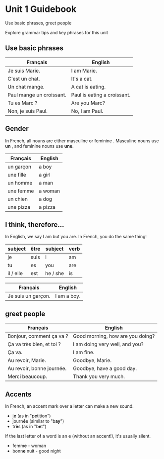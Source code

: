 # Unit 1 Guidebook

Use basic phrases, greet people

Explore grammar tips and key phrases for this unit

## Use basic phrases

| Français                 | English                 |
| ------------------------ | ----------------------- |
| Je suis Marie. | I am Marie. |
| C'est un chat. | It's a cat. |
| Un chat mange. | A cat is eating. |
| Paul mange un croissant. | Paul is eating a croissant. |
| Tu es Marc ? | Are you Marc? |
| Non, je suis Paul. | No, I am Paul. |

## Gender

In French, all nouns are either masculine or feminine . Masculine nouns use **un** , and feminine nouns use **une**.

| Français                 | English                 |
| ------------------------ | ----------------------- |
| un garçon | a boy |
| une fille | a girl |
| un homme | a man |
| une femme | a woman |
| un chien | a dog |
| une pizza | a pizza |

## I think, therefore...

In English, we say I am but you are. In French, you do the same thing!

| subject | être | subject | verb |
| ------- | ---- | ------- | ---- |
| je | suis | I | am |
| tu | es | you | are |
| il / elle | est | he / she | is |

| Français           | English     |
| ------------------ | ----------- |
| Je suis un garçon. | I am a boy. |

## greet people

| Français           | English     |
| ------------------ | ----------- |
| Bonjour, comment ça va ? | Good morning, how are you doing? |
| Ça va très bien, et toi ? | I am doing very well, and you? |
| Ça va. | I am fine. |
| Au revoir, Marie. | Goodbye, Marie. |
| Au revoir, bonne journée. | Goodbye, have a good day. |
| Merci beaucoup. | Thank you very much. |

## Accents

In French, an accent mark over a letter can make a new sound.

* j**e** (as in "p**e**tition")
* journ**é**e (similar to "b**ay**")
* tr**è**s (as in "b**e**t")

If the last letter of a word is an e (without an accent!), it's usually silent.

* femm**e**  - woman
* bonn**e** nuit - good night

